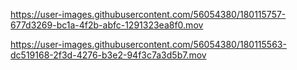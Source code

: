 https://user-images.githubusercontent.com/56054380/180115757-677d3269-bc1a-4f2b-abfc-1291323ea8f0.mov

https://user-images.githubusercontent.com/56054380/180115563-dc519168-2f3d-4276-b3e2-94f3c7a3d5b7.mov
